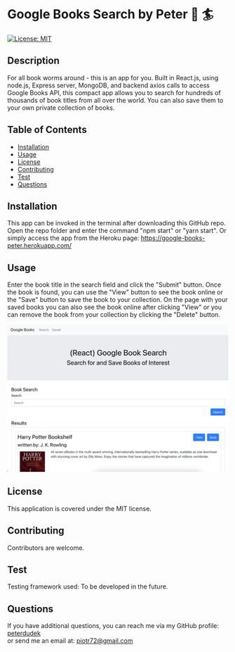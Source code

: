 
# Google Books Search by Peter :book: 🏄
[![License: MIT](https://img.shields.io/badge/License-MIT-yellow.svg)](https://opensource.org/licenses/MIT)

## Description
For all book worms around - this is an app for you. Built in React.js, using node.js, Express server, MongoDB, and backend axios calls to access Google Books API, this compact app allows you to search for hundreds of thousands of book titles from all over the world. You can also save them to your own private collection of books.

## Table of Contents
* [Installation](#Installation)
* [Usage](#Usage)
* [License](#License)
* [Contributing](#Contributing)
* [Test](#Test)
* [Questions](#Questions)

## Installation
This app can be invoked in the terminal after downloading this GitHub repo. Open the repo folder and enter the command "npm start" or "yarn start". Or simply access the app from the Heroku page: 
https://google-books-peter.herokuapp.com/


## Usage
Enter the book title in the search field and click the "Submit" button. Once the book is found, you can use the "View" button to see the book online or the "Save" button to save the book to your collection. On the page with your saved books you can also see the book online after clicking "View" or you can remove the book from your collection by clicking the "Delete" button.

<p align="center">
  <img src="./client/public/img/screenshot-gbs.png">
</p>

## License
This application is covered under the MIT license.

## Contributing
Contributors are welcome.

## Test
Testing framework used: To be developed in the future.

## Questions
If you have additional questions, you can reach me via my GitHub profile: [peterdudek](https://github.com/peterdudek)<br/>
or send me an email at: piotr72@gmail.com
